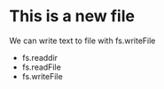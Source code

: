 # This is a new file

We can write text to file with fs.writeFile

* fs.readdir
* fs.readFile
* fs.writeFile